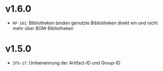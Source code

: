 # v1.6.0
- `RF-161`: Bibliotheken binden genutzte Bibliotheken direkt ein und nicht mehr über BOM-Bibliotheken

# v1.5.0
- `IFS-17`: Umbenennung der Artifact-ID und Group-ID
